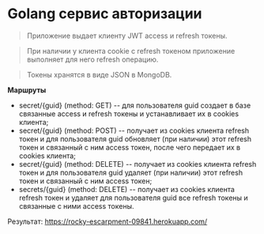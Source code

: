 
# Golang cервис авторизации 

> Приложение выдает клиенту JWT access и refresh токены.

> При наличии у клиента cookie с refresh токеном приложение выполняет для него refresh операцию.

> Токены хранятся в виде JSON в MongoDB.

**Маршруты**

- secret/{guid} (method: GET)
-- для пользователя guid создает в базе связанные access и refresh токены и устанавливает их в cookies клиента;
- secret/{guid} (method: POST)
-- получает из cookies клиента refresh токен и для пользователя guid обновляет (при наличии) этот refresh токен 
и связанный с ним access токен, после чего передает их в cookies клиента;
- secret/{guid} (method: DELETE)
-- получает из cookies клиента refresh токен и для пользователя guid удаляет (при наличии) этот refresh токен 
   и связанный с ним access токен;
- secrets/{guid} (method: DELETE)
-- получает из cookies клиента refresh токен и удаляет для пользователя guid все refresh токены и связанные с ними access токены.

Результат: https://rocky-escarpment-09841.herokuapp.com/